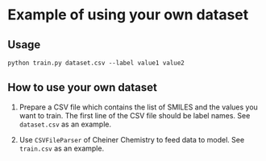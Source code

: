 # Example of using your own dataset
## Usage
```
python train.py dataset.csv --label value1 value2
```

## How to use your own dataset
1. Prepare a CSV file which contains the list of SMILES and the values you want to train.
The first line of the CSV file should be label names.
See `dataset.csv` as an example.

2. Use `CSVFileParser` of Cheiner Chemistry to feed data to model.
See `train.csv` as an example.
